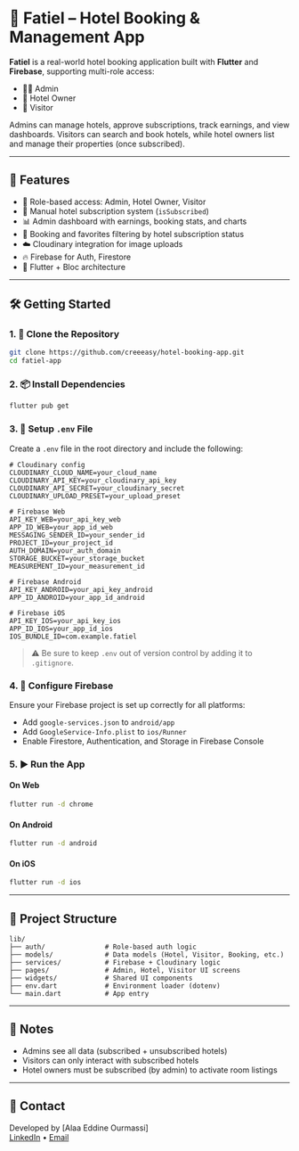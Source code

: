 # 🏨 Fatiel – Hotel Booking & Management App

**Fatiel** is a real-world hotel booking application built with **Flutter** and **Firebase**, supporting multi-role access:  
- 🧑‍💼 Admin  
- 🏨 Hotel Owner  
- 🧳 Visitor  

Admins can manage hotels, approve subscriptions, track earnings, and view dashboards. Visitors can search and book hotels, while hotel owners list and manage their properties (once subscribed).

---

## 🚀 Features

- 🔐 Role-based access: Admin, Hotel Owner, Visitor
- 🏨 Manual hotel subscription system (`isSubscribed`)
- 📊 Admin dashboard with earnings, booking stats, and charts
- 📅 Booking and favorites filtering by hotel subscription status
- ☁️ Cloudinary integration for image uploads
- 🔥 Firebase for Auth, Firestore
- 📱 Flutter + Bloc architecture

---

## 🛠️ Getting Started

### 1. 🔁 Clone the Repository

```bash
git clone https://github.com/creeeasy/hotel-booking-app.git
cd fatiel-app
```

### 2. 📦 Install Dependencies

```bash
flutter pub get
```

### 3. 🔐 Setup `.env` File

Create a `.env` file in the root directory and include the following:

```env
# Cloudinary config
CLOUDINARY_CLOUD_NAME=your_cloud_name
CLOUDINARY_API_KEY=your_cloudinary_api_key
CLOUDINARY_API_SECRET=your_cloudinary_secret
CLOUDINARY_UPLOAD_PRESET=your_upload_preset

# Firebase Web
API_KEY_WEB=your_api_key_web
APP_ID_WEB=your_app_id_web
MESSAGING_SENDER_ID=your_sender_id
PROJECT_ID=your_project_id
AUTH_DOMAIN=your_auth_domain
STORAGE_BUCKET=your_storage_bucket
MEASUREMENT_ID=your_measurement_id

# Firebase Android
API_KEY_ANDROID=your_api_key_android
APP_ID_ANDROID=your_app_id_android

# Firebase iOS
API_KEY_IOS=your_api_key_ios
APP_ID_IOS=your_app_id_ios
IOS_BUNDLE_ID=com.example.fatiel
```

> ⚠️ Be sure to keep `.env` out of version control by adding it to `.gitignore`.

### 4. 🧱 Configure Firebase

Ensure your Firebase project is set up correctly for all platforms:

- Add `google-services.json` to `android/app`
- Add `GoogleService-Info.plist` to `ios/Runner`
- Enable Firestore, Authentication, and Storage in Firebase Console

### 5. ▶️ Run the App

#### On Web

```bash
flutter run -d chrome
```

#### On Android

```bash
flutter run -d android
```

#### On iOS

```bash
flutter run -d ios
```

---

## 📁 Project Structure

```
lib/
├── auth/               # Role-based auth logic
├── models/             # Data models (Hotel, Visitor, Booking, etc.)
├── services/           # Firebase + Cloudinary logic
├── pages/              # Admin, Hotel, Visitor UI screens
├── widgets/            # Shared UI components
├── env.dart            # Environment loader (dotenv)
└── main.dart           # App entry
```

---

## 🧠 Notes

- Admins see all data (subscribed + unsubscribed hotels)
- Visitors can only interact with subscribed hotels
- Hotel owners must be subscribed (by admin) to activate room listings

---

## 📮 Contact

Developed by [Alaa Eddine Ourmassi]  
[LinkedIn](https://linkedin.com/in/aeourmassi) • [Email](mailto:aeourmassi@gmail.com)
